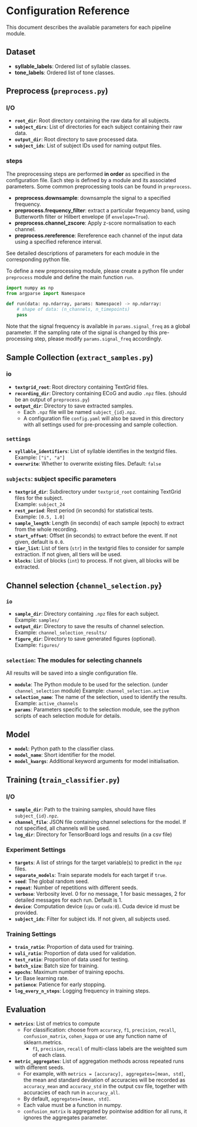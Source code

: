 # Configuration Reference

This document describes the available parameters for each pipeline module.

## Dataset
- **syllable_labels**: Ordered list of syllable classes.
- **tone_labels**: Ordered list of tone classes.

## Preprocess (`preprocess.py`)
### I/O
- **`root_dir`**: Root directory containing the raw data for all subjects.  
- **`subject_dirs`**: List of directories for each subject containing their raw data.
- **`output_dir`**: Root directory to save processed data. 
- **`subject_ids`**: List of subject IDs used for naming output files. 
### steps
The preprocessing steps are performed **in order** as specified in the configuration file. Each step is defined by a module and its associated parameters. Some common preprocessing tools can be found in `preprocess`. 
- **preprocess.downsample**: downsample the signal to a specified frequency.
- **preprocess.frequency_filter**: extract a particular frequency band, using Butterworth filter or Hilbert envelope (if `envelope=True`). 
- **preprocess.channel_zscore**: Apply z-score normalisation to each channel.
- **preprocess.rereference**: Rereference each channel of the input data using a specified reference interval.

See detailed descriptions of parameters for each module in the corresponding python file.

To define a new preprocessing module, please create a python file under `preprocess` module and define the main function `run`.
```python
import numpy as np
from argparse import Namespace

def run(data: np.ndarray, params: Namespace) -> np.ndarray:
    # shape of data: (n_channels, n_timepoints)
    pass
```

Note that the signal frequency is available in `params.signal_freq` as a global parameter. If the sampling rate of the signal is changed by this pre-processing step, please modify `params.signal_freq` accordingly.

## Sample Collection (`extract_samples.py`)
### **io**
- **`textgrid_root`**: Root directory containing TextGrid files.
- **`recording_dir`**: Directory containing ECoG and audio `.npz` files. (should be an output of `preprocess.py`)
- **`output_dir`**: Directory to save extracted samples.
    - Each `.npz` file will be named `subject_{id}.npz`.
    - A configuration file `config.yaml` will also be saved in this directory with all settings used for pre-processing and sample collection.
### **`settings`**
- **`syllable_identifiers`**: List of syllable identifies in the textgrid files.
    Example: `["i", "a"]`
- **`overwrite`**: Whether to overwrite existing files. Default: `false`
### **`subjects`**: subject specific parameters
- **`textgrid_dir`**: Subdirectory under `textgrid_root` containing TextGrid files for the subject.  
    Example: `subject_24`
- **`rest_period`**: Rest period (in seconds) for statistical tests.  
Example: `[0.5, 1.0]`
- **`sample_length`**: Length (in seconds) of each sample (epoch) to extract from the whole recording.
- **`start_offset`**: Offset (in seconds) to extract before the event. If not given, default is `0.0`.
- **`tier_list`**: List of tiers (`str`) in the textgrid files to consider for sample extraction. If not given, all tiers will be used.
- **`blocks`**: List of blocks (`int`) to process. If not given, all blocks will be extracted.

## Channel selection {`channel_selection.py`}
### **`io`**
- **`sample_dir`**: Directory containing `.npz` files for each subject.  
    Example: `samples/`
- **`output_dir`**: Directory to save the results of channel selection.  
Example: `channel_selection_results/`
- **`figure_dir`**: Directory to save generated figures (optional).  
Example: `figures/`
### **`selection`**: The modules for selecting channels
All results will be saved into a single configuration file. 
- **`module`**: The Python module to be used for the selection. (under `channel_selection` module)
    Example: `channel_selection.active`
- **`selection_name`**: The name of the selection, used to identify the results.  
    Example: `active_channels`
- **`params`**: Parameters specific to the selection module, see the python scripts of each selection module for details.

## Model
- **`model`**: Python path to the classifier class.
- **`model_name`**: Short identifier for the model.
- **`model_kwargs`**: Additional keyword arguments for model initialisation.

## Training (`train_classifier.py`)
### I/O
- **`sample_dir`**: Path to the training samples, should have files `subject_{id}.npz`.
- **`channel_file`**: JSON file containing channel selections for the model. If not specified, all channels will be used.
- **`log_dir`**: Directory for TensorBoard logs and results (in a csv file)
### Experiment Settings
- **`targets`**: A list of strings for the target variable(s) to predict in the `npz` files.
- **`separate_models`**: Train separate models for each target if `true`.
- **`seed`**: The global random seed.
- **`repeat`**: Number of repetitions with different seeds.
- **`verbose`**: Verbosity level. 0 for no message, 1 for basic messages, 2 for detailed messages for each run. Default is 1.
- **`device`**: Computation device (`cpu` or `cuda:0`). Cuda device id must be provided.
- **`subject_ids`**: Filter for subject ids. If not given, all subjects used.
### Training Settings
- **`train_ratio`**: Proportion of data used for training.
- **`vali_ratio`**: Proportion of data used for validation.
- **`test_ratio`**: Proportion of data used for testing.
- **`batch_size`**: Batch size for training.
- **`epochs`**: Maximum number of training epochs.
- **`lr`**: Base learning rate.
- **`patience`**: Patience for early stopping.
- **`log_every_n_steps`**: Logging frequency in training steps.

## Evaluation
- **`metrics`**: List of metrics to compute 
    - For classification: choose from `accuracy`, `f1`, `precision`, `recall`, `confusion_matrix`, `cohen_kappa` or use any function name of sklearn.metrics.
        - `f1`, `precision`, `recall` of multi-class labels are the weighted sum of each class.
- **`metric_aggregates`**: List of aggregation methods across repeated runs with different seeds.
    - For example, with `metrics = [accuracy], aggregates=[mean, std]`, the mean and standard deviation of accuracies will be recorded as `accuracy_mean` and `accuracy_std` in the output csv file, together with accuracies of each run in `accuracy_all`.
    - By default, `aggregates=[mean, std]`. 
    - Each value must be a function in numpy.
    - `confusion_matrix` is aggregated by pointwise addition for all runs, it ignores the aggregates parameter.
